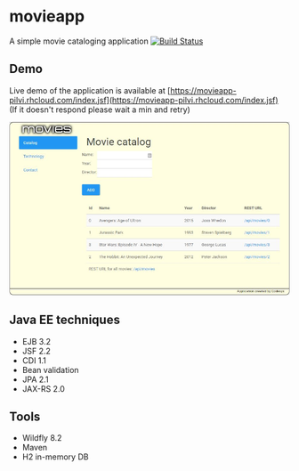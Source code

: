 # movieapp
A simple movie cataloging application
[![Build Status](https://travis-ci.org/iaarnio/movieapp.svg?branch=master)](https://travis-ci.org/iaarnio/movieapp)

## Demo 
Live demo of the application is available at [https://movieapp-pilvi.rhcloud.com/index.jsf](https://movieapp-pilvi.rhcloud.com/index.jsf)  
(If it doesn't respond please wait a min and retry)

![Screenshot](misc/screenshot.jpg)
    
## Java EE techniques
- EJB 3.2
- JSF 2.2
- CDI 1.1
- Bean validation
- JPA 2.1
- JAX-RS 2.0

## Tools
- Wildfly 8.2
- Maven
- H2 in-memory DB
